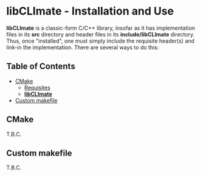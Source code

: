 # libCLImate - Installation and Use <!-- omit in toc -->

**libCLImate** is a classic-form C/C++ library, insofar as it has implementation files in its **src** directory and header files in its **include/libCLImate** directory. Thus, once "installed", one must simply include the requisite header(s) and link-in the implementation. There are several ways to do this:


## Table of Contents <!-- omit in toc -->

- [CMake](#cmake)
  - [Requisites](#requisites)
  - [**libCLImate**](#libclimate)
- [Custom makefile](#custom-makefile)


## CMake

T.B.C.


## Custom makefile

T.B.C.


<!-- ########################### end of file ########################### -->

